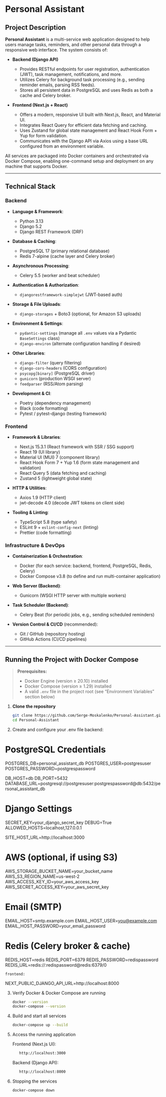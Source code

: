 # Personal Assistant

## Project Description

**Personal Assistant** is a multi-service web application designed to help users manage tasks, reminders, and other personal data through a responsive web interface. The system consists of:

- **Backend (Django API)**

  - Provides RESTful endpoints for user registration, authentication (JWT), task management, notifications, and more.
  - Utilizes Celery for background task processing (e.g., sending reminder emails, parsing RSS feeds).
  - Stores all persistent data in PostgreSQL and uses Redis as both a cache and Celery broker.

- **Frontend (Next.js + React)**
  - Offers a modern, responsive UI built with Next.js, React, and Material UI.
  - Integrates React Query for efficient data fetching and caching.
  - Uses Zustand for global state management and React Hook Form + Yup for form validation.
  - Communicates with the Django API via Axios using a base URL configured from an environment variable.

All services are packaged into Docker containers and orchestrated via Docker Compose, enabling one-command setup and deployment on any machine that supports Docker.

---

## Technical Stack

### Backend

- **Language & Framework**:

  - Python 3.13
  - Django 5.2
  - Django REST Framework (DRF)

- **Database & Caching**:

  - PostgreSQL 17 (primary relational database)
  - Redis 7-alpine (cache layer and Celery broker)

- **Asynchronous Processing**:

  - Celery 5.5 (worker and beat scheduler)

- **Authentication & Authorization**:

  - `djangorestframework-simplejwt` (JWT-based auth)

- **Storage & File Uploads**:

  - `django-storages` + Boto3 (optional, for Amazon S3 uploads)

- **Environment & Settings**:

  - `pydantic-settings` (manage all `.env` values via a Pydantic `BaseSettings` class)
  - `django-environ` (alternate configuration handling if desired)

- **Other Libraries**:

  - `django-filter` (query filtering)
  - `django-cors-headers` (CORS configuration)
  - `psycopg[binary]` (PostgreSQL driver)
  - `gunicorn` (production WSGI server)
  - `feedparser` (RSS/Atom parsing)

- **Development & CI**:
  - Poetry (dependency management)
  - Black (code formatting)
  - Pytest / pytest-django (testing framework)

### Frontend

- **Framework & Libraries**:

  - Next.js 15.3.1 (React framework with SSR / SSG support)
  - React 19 (UI library)
  - Material UI (MUI) 7 (component library)
  - React Hook Form 7 + Yup 1.6 (form state management and validation)
  - React Query 5 (data fetching and caching)
  - Zustand 5 (lightweight global state)

- **HTTP & Utilities**:

  - Axios 1.9 (HTTP client)
  - jwt-decode 4.0 (decode JWT tokens on client side)

- **Tooling & Linting**:
  - TypeScript 5.8 (type safety)
  - ESLint 9 + `eslint-config-next` (linting)
  - Prettier (code formatting)

### Infrastructure & DevOps

- **Containerization & Orchestration**:

  - Docker (for each service: backend, frontend, PostgreSQL, Redis, Celery)
  - Docker Compose v3.8 (to define and run multi-container application)

- **Web Server (Backend)**:

  - Gunicorn (WSGI HTTP server with multiple workers)

- **Task Scheduler (Backend)**:

  - Celery Beat (for periodic jobs, e.g., sending scheduled reminders)

- **Version Control & CI/CD** (recommended):
  - Git / GitHub (repository hosting)
  - GitHub Actions (CI/CD pipelines)

---

## Running the Project with Docker Compose

> **Prerequisites:**
>
> - Docker Engine (version ≥ 20.10) installed
> - Docker Compose (version ≥ 1.29) installed
> - A valid `.env` file in the project root (see “Environment Variables” section below)

1. **Clone the repository**

   ```bash
   git clone https://github.com/Serge-Moskalenko/Personal-Assistant.git
   cd Personal-Assistant

   ```

2. Create and configure your .env file
   backend:

# PostgreSQL Credentials

POSTGRES_DB=personal_assistant_db
POSTGRES_USER=postgresuser
POSTGRES_PASSWORD=postgrespassword

DB_HOST=db
DB_PORT=5432
DATABASE_URL=postgresql://postgresuser:postgrespassword@db:5432/personal_assistant_db

# Django Settings

SECRET_KEY=your_django_secret_key
DEBUG=True
ALLOWED_HOSTS=localhost,127.0.0.1

SITE_HOST_URL=http://localhost:3000

# AWS (optional, if using S3)

AWS_STORAGE_BUCKET_NAME=your_bucket_name
AWS_S3_REGION_NAME=us-west-2
AWS_ACCESS_KEY_ID=your_aws_access_key
AWS_SECRET_ACCESS_KEY=your_aws_secret_key

# Email (SMTP)

EMAIL_HOST=smtp.example.com
EMAIL_HOST_USER=you@example.com
EMAIL_HOST_PASSWORD=your_email_password

# Redis (Celery broker & cache)

REDIS_HOST=redis
REDIS_PORT=6379
REDIS_PASSWORD=redispassword
REDIS_URL=redis://:redispassword@redis:6379/0

    frontend:

NEXT_PUBLIC_DJANGO_API_URL=http://localhost:8000

3. Verify Docker & Docker Compose are running

   ```bash
   docker --version
   docker-compose --version

   ```

4. Build and start all services

   ```bash
   docker-compose up --build

   ```

5. Access the running application

   Frontend (Next.js UI):

   ```bash
      http://localhost:3000
   ```

   Backend (Django API):

   ```bash
      http://localhost:8000

   ```

6. Stopping the services
   ```bash
   docker-compose down
   ```
